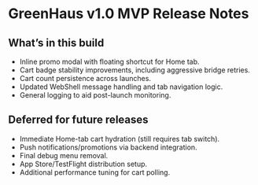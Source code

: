 # GreenHaus v1.0 MVP Release Notes

## What’s in this build
- Inline promo modal with floating shortcut for Home tab.
- Cart badge stability improvements, including aggressive bridge retries.
- Cart count persistence across launches.
- Updated WebShell message handling and tab navigation logic.
- General logging to aid post-launch monitoring.

## Deferred for future releases
- Immediate Home-tab cart hydration (still requires tab switch).
- Push notifications/promotions via backend integration.
- Final debug menu removal.
- App Store/TestFlight distribution setup.
- Additional performance tuning for cart polling.
